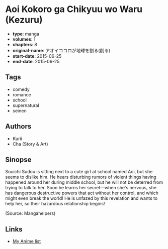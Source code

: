 # Aoi Kokoro ga Chikyuu wo Waru (Kezuru)

-   **type**: manga
-   **volumes**: 1
-   **chapters**: 8
-   **original-name**: アオイココロが地球を割る(削る)
-   **start-date**: 2015-06-25
-   **end-date**: 2015-06-25

## Tags

-   comedy
-   romance
-   school
-   supernatural
-   seinen

## Authors

-   Kurii
-   Cha (Story & Art)

## Sinopse

Souichi Sudou is sitting next to a cute girl at school named Aoi, but she seems to dislike him. He hears disturbing rumors of violent things having happened around her during middle school, but he will not be deterred from trying to talk to her. Soon he learns her secret—when she's nervous, she has dangerous destructive powers that act without her control, and which might even break the world! He is unfazed by this revelation and wants to help her, so their hazardous relationship begins!

(Source: Mangahelpers)

## Links

-   [My Anime list](https://myanimelist.net/manga/112545/Aoi_Kokoro_ga_Chikyuu_wo_Waru_Kezuru)
